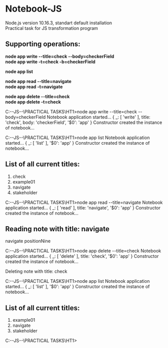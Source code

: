 # Notebook-JS
Node.js version 10.16.3, standart default installation <br>
Practical task for JS transformation program

<h2>Supporting operations:</h2>

<b>node app write --title=check --body=checkerField</b> <br>
<b>node app write -t=check -b=checkerField</b> <br>
<p>
<b>node app list </b><br> 
<p>
<b>node app read --title=navigate</b> <br>
<b>node app read -t=navigate</b> <br>
<p>
<b>node app delete --title=check</b> <br>
<b>node app delete -t=check</b> <br>
<p>



C:\--JS--\PRACTICAL TASKS\HT1>node app write --title=check --body=checkerField
Notebook application started...
{ _: [ 'write' ],
  title: 'check',
  body: 'checkerField',
  '$0': 'app' }
Constructor created the instance of notebook...

C:\--JS--\PRACTICAL TASKS\HT1>node app list
Notebook application started...
{ _: [ 'list' ], '$0': 'app' }
Constructor created the instance of notebook...

List of all current titles:
----------------------------
1. check
2. example01
3. navigate
4. stakeholder

C:\--JS--\PRACTICAL TASKS\HT1>node app read --title=navigate
Notebook application started...
{ _: [ 'read' ], title: 'navigate', '$0': 'app' }
Constructor created the instance of notebook...

Reading note with title: navigate
----------------------------
navigate
positionNine

C:\--JS--\PRACTICAL TASKS\HT1>node app delete --title=check
Notebook application started...
{ _: [ 'delete' ], title: 'check', '$0': 'app' }
Constructor created the instance of notebook...

Deleting note with title: check

C:\--JS--\PRACTICAL TASKS\HT1>node app list
Notebook application started...
{ _: [ 'list' ], '$0': 'app' }
Constructor created the instance of notebook...

List of all current titles:
----------------------------
1. example01
2. navigate
3. stakeholder

C:\--JS--\PRACTICAL TASKS\HT1>

